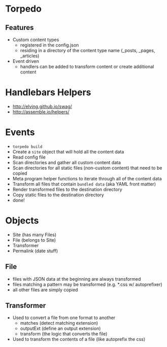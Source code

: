Torpedo
=======

## Features

* Custom content types
  * registered in the config.json
  * residing in a directory of the content type name (_posts, _pages, _articles)
* Event driven
  * handlers can be added to transform content or create additional content

Handlebars Helpers
==================

* http://elving.github.io/swag/
* http://assemble.io/helpers/


Events
======

* `torpedo build`
* Create a `site` object that will hold all the content data
* Read config file
* Scan directories and gather all custom content data
* Scan directories for all static files (non-custom content) that need to be copied
* Meta program helper functions to iterate through all of the content data
* Transform all files that contain `bundled data` (aka YAML front matter)
* Render transformed files to the destination directory
* Copy static files to the destination directory
* done!


Objects
=======

* Site (has many Files)
* File (belongs to Site)
* Transformer
* Permalink (date stuff)

## File

* files with JSON data at the beginning are always transformed
* files matching a pattern may be transformed (e.g. *.css w/ autoprefixer)
* all other files are simply copied

## Transformer

* Used to convert a file from one format to another
  * matches (detect matching extension)
  * outputExt (define an output extension)
  * transform (the logic that converts the file)
* Used to transform the contents of a file (like autoprefix the css)

